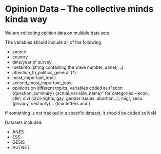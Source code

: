 # Opinion Data – The collective minds kinda way

We are collecting opinion data on multiple data sets


The variables should include all of the following

* source
* country
* time/year of survey
* metainfo (string containing the wave number, panel, ...)
* attention_to_politics_general (*)
* most_important_topic
* second_most_important_topic
* opinions on different topics, variables coded as f"econ {question_summary} {actual_variable_name}" for categories – econ, clim, civi (civil-rights, gay, gender issues, abortion...), migr, secu (privacy, secturity)... (four letters and )


If something is not tracked in a specific dataset, it should be coded as NaN


Datasets included:
- ANES
- ESS
- GESIS
- AUTNET
